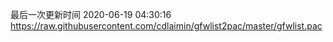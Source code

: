 最后一次更新时间 2020-06-19 04:30:16
https://raw.githubusercontent.com/cdlaimin/gfwlist2pac/master/gfwlist.pac

